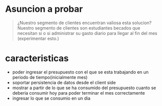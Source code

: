 # Asuncion a probar
> ¿Nuestro segmento de clientes encuentran valiosa esta solucion?
> Nuestro segmento de clientes son estudiantes becados que necesitan si o si administrar su gasto diario para llegar al fin del mes (experimentar esto.)

# caracteristicas
- poder ingresar el presupuesto con el que se esta trabajando en un periodo de tiempo(inicialmente mes)
- soportar persistencia de datos desde el client side
- mostrar a partir de lo que se ha consumido del presupuesto cuanto se deberia consumir hoy para poder terminar el mes correctamente
- ingresar lo que se consumio en un dia